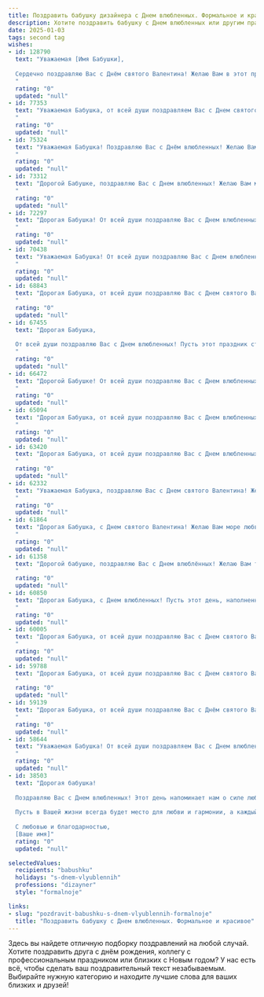 ```yaml
---
title: Поздравить бабушку дизайнера с Днем влюбленных. Формальное и красивое
description: Хотите поздравить бабушку с Днем влюбленных или другим праздником? Наш ИИ создаст незабываемое поздравление, а вы обязательно выделитесь среди других.  
date: 2025-01-03
tags: second tag
wishes:
- id: 128790
  text: "Уважаемая [Имя Бабушки],
  
  Сердечно поздравляю Вас с Днём святого Валентина! Желаю Вам в этот прекрасный день, посвященный любви и душевной теплоте,  радости, вдохновения и безграничного счастья. Пусть Ваш талант дизайнера продолжает радовать окружающих красотой и оригинальностью, а сердце наполняется любовью и заботой близких.
  "
  rating: "0"
  updated: "null"
- id: 77353
  text: "Уважаемая Бабушка, от всей души поздравляем Вас с Днем святого Валентина! Пусть любовь и гармония всегда царствуют в Вашей жизни, а творческие идеи, как дизайнера, продолжают вдохновлять Вас на новые чудесные творения. Желаем Вам крепкого здоровья, радости и неиссякаемого вдохновения!
  "
  rating: "0"
  updated: "null"
- id: 75324
  text: "Уважаемая Бабушка! Поздравляю Вас с Днём влюбленных! Желаю Вам  много ярких красок и вдохновения в жизни, как в Вашей дизайнерской работе. Пусть любовь и красота окружают Вас всегда!
  "
  rating: "0"
  updated: "null"
- id: 73312
  text: "Дорогой Бабушке, поздравляю Вас с Днем влюбленных! Желаю Вам моря любви, тепла и душевного спокойствия. Пусть Ваша творческая энергия, присущая дизайнеру, всегда будет источником радости и вдохновения!
  "
  rating: "0"
  updated: "null"
- id: 72297
  text: "Дорогая Бабушка! От всей души поздравляю Вас с Днем влюбленных! Пусть в Вашей жизни всегда царят любовь, тепло и забота, как в Ваших замечательных дизайнерских работах. Желаю Вам долгих лет жизни, крепкого здоровья и неиссякаемого вдохновения!
  "
  rating: "0"
  updated: "null"
- id: 70438
  text: "Уважаемая Бабушка! От всей души поздравляю Вас с Днем влюбленных! Желаю Вам океана любви, тепла и заботы от близких! Пусть творчество и вдохновение, которые всегда сопровождают Вас в дизайнерской профессии, приносят только радость и удовлетворение!
  "
  rating: "0"
  updated: "null"
- id: 68843
  text: "Дорогая Бабушка, от всей души поздравляю Вас с Днем святого Валентина! Желаю Вам любви, радости, вдохновения и крепкого здоровья. Пусть этот день подарит Вам незабываемые эмоции и станет началом новой главы в Вашей творческой биографии дизайнера.
  "
  rating: "0"
  updated: "null"
- id: 67455
  text: "Дорогая Бабушка,
  
  От всей души поздравляю Вас с Днем влюбленных! Пусть этот праздник станет для Вас ярким напоминанием о любви, красоте и гармонии, которые Вы создаете в своем творчестве. Желаю Вам вдохновения, неиссякаемой энергии и новых творческих успехов в Вашей профессии дизайнера!
  "
  rating: "0"
  updated: "null"
- id: 66472
  text: "Дорогой Бабушке! От всей души поздравляю Вас с Днем влюбленных! Пусть Ваша жизнь будет наполнена радостью, любовью и вдохновением, а талант дизайнера всегда приносит Вам новые творческие победы!
  "
  rating: "0"
  updated: "null"
- id: 65094
  text: "Дорогая Бабушка, от всей души поздравляю Вас с Днем влюбленных! Пусть Ваша жизнь будет наполнена яркими красками, вдохновением и любовью, как Ваша талантливая работа дизайнера. Желаю Вам крепкого здоровья, неиссякаемой энергии и бесконечного счастья!
  "
  rating: "0"
  updated: "null"
- id: 63420
  text: "Дорогая Бабушка, от всей души поздравляю Вас с Днем влюбленных! Пусть этот день будет наполнен теплом, радостью и любовью, а работа дизайнера будет приносить Вам вдохновение и удовлетворение. Желаю Вам крепкого здоровья, семейного благополучия и творческих успехов!
  "
  rating: "0"
  updated: "null"
- id: 62332
  text: "Уважаемая Бабушка, поздравляю Вас с Днем святого Валентина! Желаю Вам много любви, радости и вдохновения в этот день. Пусть Ваше дизайнерское искусство продолжает радовать сердца окружающих, а любовь и счастье всегда будут рядом.
  "
  rating: "0"
  updated: "null"
- id: 61864
  text: "Дорогая Бабушка, с Днем святого Валентина! Желаю Вам море любви, тепла, радости и вдохновения. Пусть Ваш дизайнерский талант продолжает радовать всех окружающих, а сердце всегда остается молодым и светлым!
  "
  rating: "0"
  updated: "null"
- id: 61358
  text: "Дорогой бабушке, поздравляю Вас с Днем влюблённых! Желаю Вам тепла, любви и радости в этот прекрасный праздник. Пусть Ваш талант дизайнера и творческая душа продолжают радовать Вас и окружающих!
  "
  rating: "0"
  updated: "null"
- id: 60850
  text: "Дорогая Бабушка, с Днем влюбленных! Пусть этот день, наполненный любовью и нежностью, принесет Вам яркие эмоции и вдохновение, как прекрасные краски на Вашем дизайнерском полотне.
  "
  rating: "0"
  updated: "null"
- id: 60005
  text: "Дорогая Бабушка, от всей души поздравляю Вас с Днем святого Валентина! Пусть эта чудесная дата принесёт Вам море любви и радости, а Ваше дизайнерское вдохновение никогда не иссякнет. Желаю Вам крепкого здоровья, благополучия и прекрасных моментов, наполненных теплом и заботой!
  "
  rating: "0"
  updated: "null"
- id: 59788
  text: "Дорогая Бабушка, от всей души поздравляю Вас с Днем святого Валентина! Пусть этот день наполнится радостью,  теплотой и любовью, а Ваша творческая душа, дизайнера по призванию,  найдет вдохновение в самых нежных оттенках жизни.
  "
  rating: "0"
  updated: "null"
- id: 59139
  text: "Дорогая Бабушка, от всей души поздравляю Вас с Днём святого Валентина! Пусть этот праздник наполнит Вашу жизнь яркими красками, как талантливые дизайнерские работы, созданные Вашими руками! Желаю Вам любви, тепла, вдохновения и крепкого здоровья!
  "
  rating: "0"
  updated: "null"
- id: 58644
  text: "Уважаемая Бабушка! От всей души поздравляем Вас с Днем влюбленных! Желаем Вам крепкого здоровья, неиссякаемого вдохновения и  радости от любимого дела - дизайна! Пусть каждый день будет полон ярких красок и творческих успехов!
  "
  rating: "0"
  updated: "null"
- id: 38503
  text: "Дорогая бабушка!
  
  Поздравляю Вас с Днем влюбленных! Этот день напоминает нам о силе любви, о том, как важно ценить близких и заботиться о них. Ваша страсть к дизайну вдохновляет нас всех, и я уверен(а), что именно благодаря Вашему творческому подходу мир вокруг нас становится ярче и интереснее.
  
  Пусть в Вашей жизни всегда будет место для любви и гармонии, а каждый новый проект приносит радость и удовлетворение. Желаю Вам крепкого здоровья, счастья и бесконечного вдохновения!
  
  С любовью и благодарностью,
  [Ваше имя]"
  rating: "0"
  updated: "null"

selectedValues:
  recipients: "babushku"
  holidays: "s-dnem-vlyublennih"
  professions: "dizayner"
  style: "formalnoje"

links:
- slug: "pozdravit-babushku-s-dnem-vlyublennih-formalnoje"
  title: "Поздравить бабушку с Днем влюбленных. Формальное и красивое"
---
```


Здесь вы найдете отличную подборку поздравлений на любой случай.
Хотите поздравить друга с днём рождения, коллегу с профессиональным праздником или близких с Новым годом? У нас есть всё, чтобы сделать ваш поздравительный текст незабываемым. Выбирайте нужную категорию и находите лучшие слова для ваших близких и друзей!
